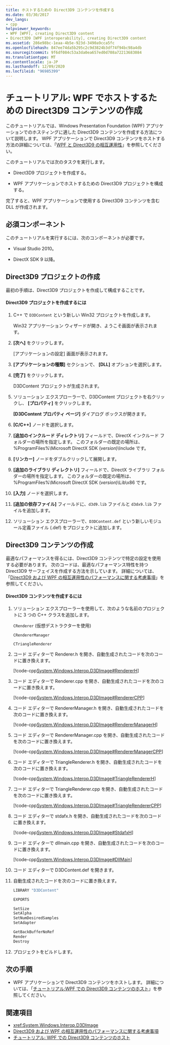 ```yaml
---
title: ホストするための Direct3D9 コンテンツを作成する
ms.date: 03/30/2017
dev_langs:
- cpp
helpviewer_keywords:
- WPF [WPF], creating Direct3D9 content
- Direct3D9 [WPF interoperability], creating Direct3D9 content
ms.assetid: 286e98bc-1eaa-4b5e-923d-3490a9cca5fc
ms.openlocfilehash: 847ee74da5b295c2c9d3824b3df74f94bc98a4db
ms.sourcegitcommit: 9f6df084c53a3da0ea657ed0d708a72213683084
ms.translationtype: MT
ms.contentlocale: ja-JP
ms.lasthandoff: 12/09/2020
ms.locfileid: "96985399"
---
```

# <a name="walkthrough-creating-direct3d9-content-for-hosting-in-wpf"></a>チュートリアル: WPF でホストするための Direct3D9 コンテンツの作成
このチュートリアルでは、Windows Presentation Foundation (WPF) アプリケーションでのホスティングに適した Direct3D9 コンテンツを作成する方法について説明します。 WPF アプリケーションで Direct3D9 コンテンツをホストする方法の詳細については、「[WPF と Direct3D9 の相互運用性](wpf-and-direct3d9-interoperation.md)」を参照してください。

 このチュートリアルでは次のタスクを実行します。

- Direct3D9 プロジェクトを作成する。

- WPF アプリケーションでホストするための Direct3D9 プロジェクトを構成する。

 完了すると、WPF アプリケーションで使用する Direct3D9 コンテンツを含む DLL が作成されます。

## <a name="prerequisites"></a>必須コンポーネント
 このチュートリアルを実行するには、次のコンポーネントが必要です。

- Visual Studio 2010。

- DirectX SDK 9 以降。

## <a name="creating-the-direct3d9-project"></a>Direct3D9 プロジェクトの作成
 最初の手順は、Direct3D9 プロジェクトを作成して構成することです。

#### <a name="to-create-the-direct3d9-project"></a>Direct3D9 プロジェクトを作成するには

1. C++ で `D3DContent` という新しい Win32 プロジェクトを作成します。

     Win32 アプリケーション ウィザードが開き、ようこそ画面が表示されます。

2. **[次へ]** をクリックします。

     [アプリケーションの設定] 画面が表示されます。

3. **[アプリケーションの種類]** セクションで、 **[DLL]** オプションを選択します。

4. **[完了]** をクリックします。

     D3DContent プロジェクトが生成されます。

5. ソリューション エクスプローラーで、D3DContent プロジェクトを右クリックし、 **[プロパティ]** をクリックします。

     **[D3DContent プロパティ ページ]** ダイアログ ボックスが開きます。

6. **[C/C++]** ノードを選択します。

7. **[追加のインクルード ディレクトリ]** フィールドで、DirectX インクルード フォルダーの場所を指定します。 このフォルダーの既定の場所は、%ProgramFiles%\Microsoft DirectX SDK (*version*)\Include です。

8. **[リンカー]** ノードをダブルクリックして展開します。

9. **[追加のライブラリ ディレクトリ]** フィールドで、DirectX ライブラリ フォルダーの場所を指定します。 このフォルダーの既定の場所は、%ProgramFiles%\Microsoft DirectX SDK (*version*)\Lib\x86 です。

10. **[入力]** ノードを選択します。

11. **[追加の依存ファイル]** フィールドに、`d3d9.lib` ファイルと `d3dx9.lib` ファイルを追加します。

12. ソリューション エクスプローラーで、`D3DContent.def` という新しいモジュール定義ファイル (.def) をプロジェクトに追加します。

## <a name="creating-the-direct3d9-content"></a>Direct3D9 コンテンツの作成
 最適なパフォーマンスを得るには、Direct3D9 コンテンツで特定の設定を使用する必要があります。 次のコードは、最適なパフォーマンス特性を持つ Direct3D9 サーフェイスを作成する方法を示しています。 詳細については、「[Direct3D9 および WPF の相互運用性のパフォーマンスに関する考慮事項](performance-considerations-for-direct3d9-and-wpf-interoperability.md)」を参照してください。

#### <a name="to-create-the-direct3d9-content"></a>Direct3D9 コンテンツを作成するには

1. ソリューション エクスプローラーを使用して、次のような名前のプロジェクトに 3 つの C++ クラスを追加します。

     `CRenderer` (仮想デストラクターを使用)

     `CRendererManager`

     `CTriangleRenderer`

2. コード エディターで Renderer.h を開き、自動生成されたコードを次のコードに置き換えます。

     [!code-cpp[System.Windows.Interop.D3DImage#RendererH](~/samples/snippets/cpp/VS_Snippets_Wpf/System.Windows.Interop.D3DImage/cpp/renderer.h#rendererh)]

3. コード エディターで Renderer.cpp を開き、自動生成されたコードを次のコードに置き換えます。

     [!code-cpp[System.Windows.Interop.D3DImage#RendererCPP](~/samples/snippets/cpp/VS_Snippets_Wpf/System.Windows.Interop.D3DImage/cpp/renderer.cpp#renderercpp)]

4. コード エディターで RendererManager.h を開き、自動生成されたコードを次のコードに置き換えます。

     [!code-cpp[System.Windows.Interop.D3DImage#RendererManagerH](~/samples/snippets/cpp/VS_Snippets_Wpf/System.Windows.Interop.D3DImage/cpp/renderermanager.h#renderermanagerh)]

5. コード エディターで RendererManager.cpp を開き、自動生成されたコードを次のコードに置き換えます。

     [!code-cpp[System.Windows.Interop.D3DImage#RendererManagerCPP](~/samples/snippets/cpp/VS_Snippets_Wpf/System.Windows.Interop.D3DImage/cpp/renderermanager.cpp#renderermanagercpp)]

6. コード エディターで TriangleRenderer.h を開き、自動生成されたコードを次のコードに置き換えます。

     [!code-cpp[System.Windows.Interop.D3DImage#TriangleRendererH](~/samples/snippets/cpp/VS_Snippets_Wpf/System.Windows.Interop.D3DImage/cpp/trianglerenderer.h#trianglerendererh)]

7. コード エディターで TriangleRenderer.cpp を開き、自動生成されたコードを次のコードに置き換えます。

     [!code-cpp[System.Windows.Interop.D3DImage#TriangleRendererCPP](~/samples/snippets/cpp/VS_Snippets_Wpf/System.Windows.Interop.D3DImage/cpp/trianglerenderer.cpp#trianglerenderercpp)]

8. コード エディターで stdafx.h を開き、自動生成されたコードを次のコードに置き換えます。

     [!code-cpp[System.Windows.Interop.D3DImage#StdafxH](~/samples/snippets/cpp/VS_Snippets_Wpf/System.Windows.Interop.D3DImage/cpp/stdafx.h#stdafxh)]

9. コード エディターで dllmain.cpp を開き、自動生成されたコードを次のコードに置き換えます。

     [!code-cpp[System.Windows.Interop.D3DImage#DllMain](~/samples/snippets/cpp/VS_Snippets_Wpf/System.Windows.Interop.D3DImage/cpp/dllmain.cpp#dllmain)]

10. コード エディターで D3DContent.def を開きます。

11. 自動生成されたコードを次のコードに置き換えます。

    ```cpp
    LIBRARY "D3DContent"

    EXPORTS

    SetSize
    SetAlpha
    SetNumDesiredSamples
    SetAdapter

    GetBackBufferNoRef
    Render
    Destroy
    ```

12. プロジェクトをビルドします。

## <a name="next-steps"></a>次の手順

- WPF アプリケーションで Direct3D9 コンテンツをホストします。 詳細については、「[チュートリアル:WPF での Direct3D9 コンテンツのホスト](walkthrough-hosting-direct3d9-content-in-wpf.md)」を参照してください。

## <a name="see-also"></a>関連項目

- <xref:System.Windows.Interop.D3DImage>
- [Direct3D9 および WPF の相互運用性のパフォーマンスに関する考慮事項](performance-considerations-for-direct3d9-and-wpf-interoperability.md)
- [チュートリアル: WPF での Direct3D9 コンテンツのホスト](walkthrough-hosting-direct3d9-content-in-wpf.md)

